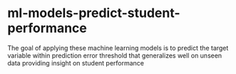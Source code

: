 # ml-models-predict-student-performance
The goal of applying these machine learning models is to predict the target variable within prediction error threshold that generalizes well on unseen data providing insight on student performance 
